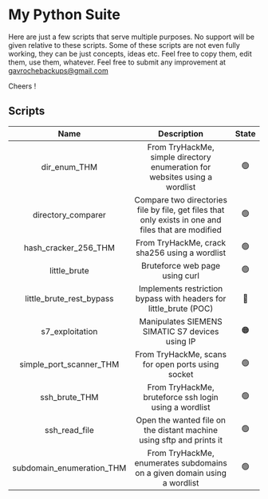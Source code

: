 # My Python Suite

Here are just a few scripts that serve multiple purposes.
No support will be given relative to these scripts.
Some of these scripts are not even fully working, they can be just concepts, ideas etc.
Feel free to copy them, edit them, use them, whatever.
Feel free to submit any improvement at gavrochebackups@gmail.com

Cheers !


## Scripts

| Name | Description | State |
|:----:|:-----------:|:-----:|
| dir_enum_THM | From TryHackMe, simple directory enumeration for websites using a wordlist | :green_circle: |
| directory_comparer | Compare two directories file by file, get files that only exists in one and files that are modified | :green_circle: |
| hash_cracker_256_THM | From TryHackMe, crack sha256 using a wordlist | :green_circle: |
| little_brute | Bruteforce web page using curl | :green_circle: |
| little_brute_rest_bypass | Implements restriction bypass with headers for little_brute (POC) | :red_circle: |
| s7_exploitation | Manipulates SIEMENS SIMATIC S7 devices using IP | :orange_circle: |
| simple_port_scanner_THM | From TryHackMe, scans for open ports using socket | :green_circle: |
| ssh_brute_THM | From TryHackMe, bruteforce ssh login using a wordlist | :green_circle: |
| ssh_read_file | Open the wanted file on the distant machine using sftp and prints it | :green_circle: |
| subdomain_enumeration_THM | From TryHackMe, enumerates subdomains on a given domain using a wordlist | :green_circle: |

